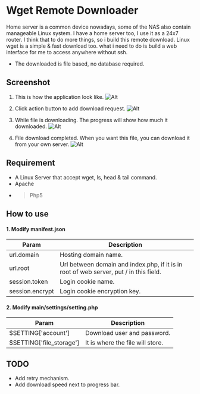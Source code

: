 # Wget Remote Downloader
Home server is a common device nowadays, some of the NAS also contain manageable Linux system. I have a home server too, I use it as a 24x7 router. I think that to do more things, so i build this remote download. Linux wget is a simple & fast download too. what i need to do is build a web interface for me to access anywhere without ssh.

* The downloaded is file based, no database required.

## Screenshot
1. This is how the application look like.
![Alt](https://raw.githubusercontent.com/vin89423/wget-remote-downloader/master/sample-img/download_list.png)

2. Click action button to add download request.
![Alt](https://raw.githubusercontent.com/vin89423/wget-remote-downloader/master/sample-img/download-dialog.png)

3. While file is downloading. The progress will show how much it downloaded.
![Alt](https://raw.githubusercontent.com/vin89423/wget-remote-downloader/master/sample-img/downloading.png)

4. File download completed. When you want this file, you can download it from your own server.
![Alt](https://raw.githubusercontent.com/vin89423/wget-remote-downloader/master/sample-img/downloaded.png)


## Requirement
* A Linux Server that accept wget, ls, head & tail command.
* Apache
* > Php5

## How to use
#### 1. Modify manifest.json
| Param | Description |
| --- | --- |
| url.domain | Hosting domain name. |
| url.root | Url between domain and index.php, if it is in root of web server, put / in this field. |
| session.token | Login cookie name. |
| session.encrypt | Login cookie encryption key. |

#### 2. Modify main/settings/setting.php
| Param | Description |
| --- | --- |
| $SETTING['account'] | Download user and password. |
| $SETTING['file_storage'] | It is where the file will store. |

## TODO
* Add retry mechanism.
* Add download speed next to progress bar.
